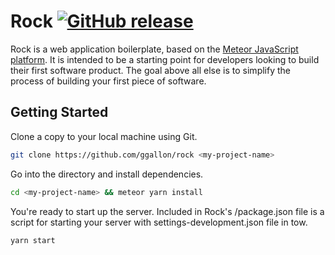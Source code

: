 # Rock [![GitHub release](https://img.shields.io/github/release/ggallon/rock.svg)](https://github.com/ggallon/rock/)

Rock is a web application boilerplate, based on the [Meteor JavaScript platform](https://www.meteor.com/).
It is intended to be a starting point for developers looking to build their first software product.
The goal above all else is to simplify the process of building your first piece of software.

## Getting Started
Clone a copy to your local machine using Git.

```bash
git clone https://github.com/ggallon/rock <my-project-name>
```
Go into the directory and install dependencies.

```bash
cd <my-project-name> && meteor yarn install
```
You're ready to start up the server.
Included in Rock's /package.json file is a script for starting your server with settings-development.json file in tow.

```bash
yarn start
```
